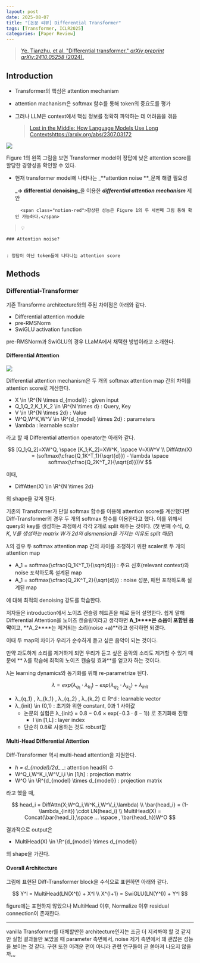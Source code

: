 ```yaml
---
layout: post
date: 2025-08-07
title: "[논문 리뷰] Differential Transformer"
tags: [Transformer, ICLR2025]
categories: [Paper Review]
---
```


> [Ye, Tianzhu, et al. "Differential transformer." ](https://arxiv.org/abs/2410.05258)[_arXiv preprint arXiv:2410.05258_](https://arxiv.org/abs/2410.05258)[ (2024).](https://arxiv.org/abs/2410.05258)



## Introduction

- Transformer의 핵심은 attention mechanism
- attention machanism은 softmax 함수를 통해 token의 중요도를 평가
- 그러나 LLM은 context에서 핵심 정보를 정확히 파악하는 데 어려움을 겪음

	> [Lost in the Middle: How Language Models Use Long Contextshttps://arxiv.org/abs/2307.03172](https://arxiv.org/abs/2307.03172)


![](https://prod-files-secure.s3.us-west-2.amazonaws.com/542b861c-36a8-4051-84e5-8804b6728dba/9083ea56-691a-4752-ae26-47f403431ac8/image.png?X-Amz-Algorithm=AWS4-HMAC-SHA256&X-Amz-Content-Sha256=UNSIGNED-PAYLOAD&X-Amz-Credential=ASIAZI2LB466SPU6TY2K%2F20250907%2Fus-west-2%2Fs3%2Faws4_request&X-Amz-Date=20250907T131303Z&X-Amz-Expires=3600&X-Amz-Security-Token=IQoJb3JpZ2luX2VjEDwaCXVzLXdlc3QtMiJGMEQCIH6ydW5GO9W7TgIYNMQM6XtD%2BOSnN3hjzab7Hpq%2FSg6vAiBVMLtg5y8oIxWKCaRCaSHYPV2DYNry%2F1un2Cnr7iW5byqIBAil%2F%2F%2F%2F%2F%2F%2F%2F%2F%2F8BEAAaDDYzNzQyMzE4MzgwNSIM9RfZnJhOcQg6qKx2KtwD%2B0Jo930%2FxYy13WIlCaiIvft%2FL1RrhlAocZhtZObmgXLYDxC%2FZJVNrLmrl5hWSvZfxP9t25quqCbEJkMRYOuc5rPcktz3KkQ6WMg4LWoXCMiCBNaCJ0rydyaiDJ66NGGhAbDbPyJIW8OS1utpmVOGoWSdG7ERFrnWA9te%2FnFAZcoaSWUYOEbrDdvbUX4tl6EESfIUBx6%2FhNZ%2FcKc56ph56d0CjJa8A%2FjweX2LmI1sayyzz9yKMFhI7FqnwKqYpM1bSIVCZX%2FYZSkGLbWXgEv%2BBOO33n6HLu5weJsdsujfsZtKnsbCQjUr5YEjbuky%2FxEjBQ6RzTZNYx0xzotlSiJ9zXl0Az1RO9JOhJ6FsAZwFUARhvQLIA%2BhZV7LYABWhbLjmknNaEaaW1r%2BrBgTQqxgQU1xouhHlWRpU6tndsWhi%2F6dBsK9I5guP5rSibbj55ePxMUWMYczOIE8U7VXSRiI%2Fvnr5QQ%2B51stBecjGNGNpUeCy%2FAB7mcgWUoX0VXG2GzzGnupnCATUHTwRfAOr0inuATMaa8KEZhdOcopJAO0UlEwbXhKlOur7n%2F6qQgcMVfFskzzkhTyDO7Rn4rGCaLQb7L%2FYPCvCvJZeIZpTmdOc%2B7KXLsNRh6TLhgqX30wqeb1xQY6pgHyxpxgg9QA4kmlZHhFRgoqhwiYVBNtNmkjsB0aHmf3RYFiHVM6GR5yYIT3ADxrsMaO4XozuC82y1KLCnB%2BMsCPeWtr%2FYpG%2BvqQwcHZV5T%2BGRaOSkimJO1CyKUzpT2njR8B91w7%2BknD6q%2F%2FsTyHCviry9kLGtCuRr0ZUcz3%2FNahEPvYAgLVX9GqufuH781Ju38zgXy9Uk4I65TVjFP%2Fbyl2lkwzm5cX&X-Amz-Signature=ca7b7d1472199db86b64ae331fb2ddd38a38b267331c32b32741c36c25a75bb1&X-Amz-SignedHeaders=host&x-amz-checksum-mode=ENABLED&x-id=GetObject)


Figure 1의 왼쪽 그림을 보면 Transformer model이 정답에 낮은 attention score를 할당한 경향성을 확인할 수 있다.

- 현재 transformer model에 나타나는 _**attention noise **_문제 해결 필요성

	_**→ differential denoising**_을 이용한 _**differential attention mechanism**_ 제안


		<span class="notion-red">향상된 성능은 Figure 1의 두 세번째 그림 통해 확인 가능하다.</span>


> 💡 


	### Attention noise?


	: 정답이 아닌 token들에 나타나는 attention score



## Methods



### Differential-Transformer


기존 Transforme architecture와의 주된 차이점은 아래와 같다.

- Differential attention module
- pre-RMSNorm
- SwiGLU activation function

pre-RMSNorm과 SwiGLU의 경우 LLaMA에서 채택한 방법이라고 소개한다.



#### Differential Attention


![](https://prod-files-secure.s3.us-west-2.amazonaws.com/542b861c-36a8-4051-84e5-8804b6728dba/116d70b2-1963-4810-9167-f4c7d8a06e8f/image.png?X-Amz-Algorithm=AWS4-HMAC-SHA256&X-Amz-Content-Sha256=UNSIGNED-PAYLOAD&X-Amz-Credential=ASIAZI2LB466SPU6TY2K%2F20250907%2Fus-west-2%2Fs3%2Faws4_request&X-Amz-Date=20250907T131303Z&X-Amz-Expires=3600&X-Amz-Security-Token=IQoJb3JpZ2luX2VjEDwaCXVzLXdlc3QtMiJGMEQCIH6ydW5GO9W7TgIYNMQM6XtD%2BOSnN3hjzab7Hpq%2FSg6vAiBVMLtg5y8oIxWKCaRCaSHYPV2DYNry%2F1un2Cnr7iW5byqIBAil%2F%2F%2F%2F%2F%2F%2F%2F%2F%2F8BEAAaDDYzNzQyMzE4MzgwNSIM9RfZnJhOcQg6qKx2KtwD%2B0Jo930%2FxYy13WIlCaiIvft%2FL1RrhlAocZhtZObmgXLYDxC%2FZJVNrLmrl5hWSvZfxP9t25quqCbEJkMRYOuc5rPcktz3KkQ6WMg4LWoXCMiCBNaCJ0rydyaiDJ66NGGhAbDbPyJIW8OS1utpmVOGoWSdG7ERFrnWA9te%2FnFAZcoaSWUYOEbrDdvbUX4tl6EESfIUBx6%2FhNZ%2FcKc56ph56d0CjJa8A%2FjweX2LmI1sayyzz9yKMFhI7FqnwKqYpM1bSIVCZX%2FYZSkGLbWXgEv%2BBOO33n6HLu5weJsdsujfsZtKnsbCQjUr5YEjbuky%2FxEjBQ6RzTZNYx0xzotlSiJ9zXl0Az1RO9JOhJ6FsAZwFUARhvQLIA%2BhZV7LYABWhbLjmknNaEaaW1r%2BrBgTQqxgQU1xouhHlWRpU6tndsWhi%2F6dBsK9I5guP5rSibbj55ePxMUWMYczOIE8U7VXSRiI%2Fvnr5QQ%2B51stBecjGNGNpUeCy%2FAB7mcgWUoX0VXG2GzzGnupnCATUHTwRfAOr0inuATMaa8KEZhdOcopJAO0UlEwbXhKlOur7n%2F6qQgcMVfFskzzkhTyDO7Rn4rGCaLQb7L%2FYPCvCvJZeIZpTmdOc%2B7KXLsNRh6TLhgqX30wqeb1xQY6pgHyxpxgg9QA4kmlZHhFRgoqhwiYVBNtNmkjsB0aHmf3RYFiHVM6GR5yYIT3ADxrsMaO4XozuC82y1KLCnB%2BMsCPeWtr%2FYpG%2BvqQwcHZV5T%2BGRaOSkimJO1CyKUzpT2njR8B91w7%2BknD6q%2F%2FsTyHCviry9kLGtCuRr0ZUcz3%2FNahEPvYAgLVX9GqufuH781Ju38zgXy9Uk4I65TVjFP%2Fbyl2lkwzm5cX&X-Amz-Signature=1d751b49c72db62527e1b5b2a95863ab94f677b4eeeebfea593e19035dffc552&X-Amz-SignedHeaders=host&x-amz-checksum-mode=ENABLED&x-id=GetObject)


Differential attention mechanism은 두 개의 softmax attention map 간의 차이를 attention score로 계산한다.

- X \in \R^{N \times d\_{model}} : given input
- Q\_1,Q\_2,K\_1,K\_2 \in \R^{N \times d} : Query, Key
- V \in \R^{N \times 2d} : Value
- W^Q,W^K,W^V \in \R^{d\_{model} \times 2d} : parameters
- \lambda : learnable scalar

라고 할 때 Differential attention operator는 아래와 같다.


$$
[Q_1;Q_2]=XW^Q, \space [K_1;K_2]=XW^K, \space V=XW^V \\
DiffAttn(X) = (softmax(\cfrac{Q_1K^T_1}{\sqrt{d}}) - \lambda \space softmax(\cfrac{Q_2K^T_2}{\sqrt{d}}))V
$$


이때,

- DiffAtten(X) \in \R^{N \times 2d}

의 shape을 갖게 된다.


기존의 Transformer가 단일 softmax 함수를 이용해 attention score를 계산했다면 Diff-Transformer의 경우 두 개의 softmax 함수를 이용한다고 했다. 이를 위해서 query와 key를 생성하는 과정에서 각각 2개로 split 해주는 것이다. <span class="notion-red">(첫 번째 수식, </span><span class="notion-red">_Q, K, V를 생성하는 matrix W가 2d의 dismension을 가지는 이유도 split 때문_</span><span class="notion-red">)</span>


 λ의 경우 두 softmax attention map 간의 차이를 조정하기 위한 scaler로 두 개의 attention map

- A\_1 = softmax(\cfrac{Q\_1K^T\_1}{\sqrt{d}}) : 주요 신호(relevant context)와 noise 포착하도록 설계된 map
- A\_1 = softmax(\cfrac{Q\_2K^T\_2}{\sqrt{d}}) : noise 성분, 패턴 포착하도록 설계된 map 

에 대해 최적의 denoising 강도를 학습한다.


저자들은 introduction에서 노이즈 캔슬링 헤드폰을 예로 들어 설명한다. 쉽게 말해 Differential Attention을 노이즈 캔슬링이라고 생각하면 **A\_1****은 소음이 포함된 음악**이고, **A\_2****는 제거되는 소리(noise +a)**라고 생각하면 되겠다. 


이때 두 map의 차이가 우리가 순수하게 듣고 싶은 음악이 되는 것이다. 


만약 과도하게 소리를 제거하게 되면 우리가 듣고 싶은 음악의 소리도 제거할 수 있기 때문에 ** λ를 학습해 최적의 노이즈 캔슬링 효과**를 얻고자 하는 것이다.


λ는 learning dynamics와 동기화를 위해 re-parametrize 된다.


$$
\lambda = exp(\lambda_{q_1} \cdot \lambda_{k_1}) - exp(\lambda_{q_2} \cdot \lambda_{k_2}) + \lambda_{init}
$$

- λ\_{q\_1} , λ\_{k\_1} , λ\_{q\_2} , λ\_{k\_2} ∈ R^d : learnable vector
- λ\_{init} \in (0,1) : 초기화 위한 constant, 0과 1 사이값
	- 논문의 실험은 λ\_{init} = 0.8 − 0.6 × exp(−0.3 · (l − 1)) 로 초기화해 진행
		- l \in [1,L] : layer index
	- 단순히 0.8로 사용하는 것도 robust함


#### **Multi-Head Differential Attention**


Diff-Transformer 역시 multi-head attention을 지원한다.

- _h = d\_{model}/2d__ _: attention head의 수
- W^Q\_i,W^K\_i,W^V\_i,i \in [1,h] : projection matrix
- W^O \in \R^{d\_{model} \times d\_{model}} : projection matrix

라고 했을 때,


$$
head_i = DiffAttn(X;W^Q_i,W^K_i,W^V_i,\lambda) \\
\bar{head_i} = (1-\lambda_{init}) \cdot LN(head_i) \\
MultiHead(X) = Concat(\bar{head_i},\space ... \space , \bar{head_h})W^O
$$


결과적으로 output은

- MultiHead(X) \in \R^{d\_{model} \times d\_{model}}

의 shape을 가진다.



#### Overall Architecture


그림에 표현된 Diff-Transformer block을 수식으로 표현하면 아래와 같다.


$$
Y^l = MultiHead(LN(X^l)) + X^l \\
X^{l+1} = SwiGLU(LN(Y^l)) + Y^l
$$


figure에는 표현하지 않았으나 MultiHead 이후, Normalize 이후 residual connection이 존재한다.


---


vanilla Transformer를 대체할만한 architecture인지는 조금 더 지켜봐야 할 것 같지만 실험 결과들만 보았을 때 parameter 측면에서, noise 제거 측면에서 꽤 괜찮은 성능을 보이는 것 같다. 구현 또한 어려운 편이 아니라 관련 연구들이 곧 쏟아져 나오지 않을까,,,

